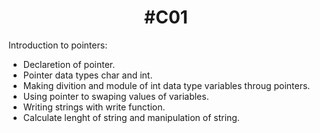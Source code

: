 <h1 align="center">
  #C01
</h1>

Introduction to pointers:

- Declaretion of pointer.
- Pointer data types char and int.
- Making divition and module of int data type variables throug pointers.
- Using pointer to swaping values of variables.
- Writing strings with write function.
- Calculate lenght of string and manipulation of string.
